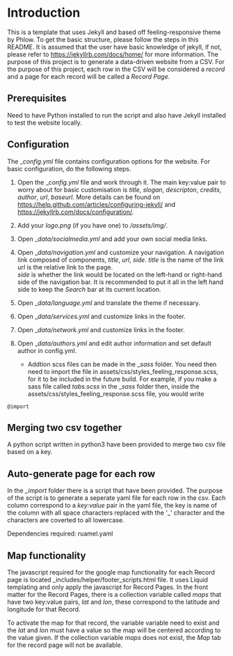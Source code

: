 # Introduction
This is a template that uses Jekyll and based off feeling-responsive theme by Phlow. To get the basic structure, please follow the steps in this README. It is assumed that the user have basic knowledge of jekyll, if not, please refer to https://jekyllrb.com/docs/home/ for more information. The purpose of this project is to generate a data-driven website from a CSV. For the purpose of this project, each row in the CSV will be considered a _record_ and a page for each record will be called a _Record Page_.

## Prerequisites
Need to have Python installed to run the script and also have Jekyll installed to test the website locally.

## Configuration
The \__config.yml_ file contains configuration options for the website. For basic configuration, do the following steps.

1. Open the \__config.yml_ file and work through it. The main key:value pair to worry about for basic customisation is _title_, _slogan_, _descripton_, _credits_, _author_, _url_, _baseurl_. More details can be found on https://help.github.com/articles/configuring-jekyll/ and https://jekyllrb.com/docs/configuration/.

2. Add your _logo.png_ (if you have one) to _/assets/img/_.

3. Open \__data/socialmedia.yml_ and add your own social media links.

4. Open \__data/navigation.yml_ and customize your navigation.
	A navigation link composed of components, _title_, _url_, _side_.
	_title_ is the name of the link
	_url_ is the relative link to the page.		
	_side_ is whether the link would be located on the left-hand or right-hand side of the navigation bar. It is recommended to put it all in the left hand side to keep the *Search* bar at its current location.

5. Open \__data/language.yml_ and translate the theme if necessary.

6. Open \__data/services.yml_ and customize links in the footer.

7. Open \__data/network.yml_ and customize links in the footer.

8. Open \__data/authors.yml_ and edit author information and set default author in config.yml.


	* Addtion scss files can be made in the \__sass_ folder. You need then need to import the file in assets/css/styles_feeling_response.scss, for it to be included in the future build. For example, if you make a sass file called _tabs.scss_ in the \__sass_ folder then, inside the assets/css/styles_feeling_response.scss file, you would write 

```
@import  
```

## Merging two csv together
A python script written in python3 have been provided to merge two csv file based on a key.

## Auto-generate page for each row
In the _\_import_ folder there is a script that have been provided. The purpose of the script is to generate a seperate yaml file for each row in the csv. Each column correspond to a _key:value_ pair in the yaml file, the key is name of the column with all space characters replaced with the '_' character and the characters are coverted to all lowercase.

Dependencies required:
ruamel.yaml




## Map functionality
The javascript required for the google map functionality for each Record page is located \_includes/helper/footer\_scripts.html file. It uses Liquid templating and only apply the javascript for Record Pages. In the front matter for the Record Pages, there is a collection variable called *maps* that have two key:value pairs, *lat* and *lon*, these correspond to the latitude and longitude for that Record. 

To activate the map for that record, the variable variable need to exist and the *lat* and *lon* must have a value so the map will be centered according to the value given. If the collection variable *maps* does not exist, the *Map* tab for the record page will not be available.
